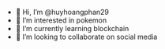 - 👋 Hi, I’m @huyhoangphan29
- 👀 I’m interested in pokemon
- 🌱 I’m currently learning blockchain
- 💞️ I’m looking to collaborate on social media

<!---
huyhoangphan29/huyhoangphan29 is a ✨ special ✨ repository because its `README.md` (this file) appears on your GitHub profile.
You can click the Preview link to take a look at your changes.
--->

